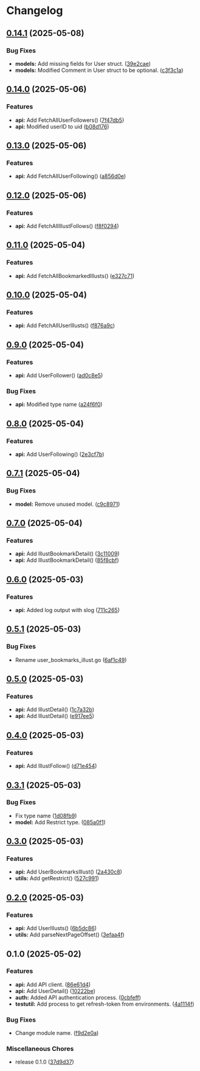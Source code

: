 # Changelog

## [0.14.1](https://github.com/ryohidaka/go-pixiv/compare/v0.14.0...v0.14.1) (2025-05-08)


### Bug Fixes

* **models:** Add missing fields for User struct. ([39e2cae](https://github.com/ryohidaka/go-pixiv/commit/39e2caeef018367c77ad06b952cd7e755a6c15fb))
* **models:** Modified Comment in User struct to be optional. ([c3f3c1a](https://github.com/ryohidaka/go-pixiv/commit/c3f3c1a9530a096a883a6e4b6f686eaa278e9c8c))

## [0.14.0](https://github.com/ryohidaka/go-pixiv/compare/v0.13.0...v0.14.0) (2025-05-06)


### Features

* **api:** Add FetchAllUserFollowers() ([7f47db5](https://github.com/ryohidaka/go-pixiv/commit/7f47db5077590b9749f0aa2ae602270c654d7fcb))
* **api:** Modified userID to uid ([b08d176](https://github.com/ryohidaka/go-pixiv/commit/b08d176923c9b17553506beacfe986c9ad00c81f))

## [0.13.0](https://github.com/ryohidaka/go-pixiv/compare/v0.12.0...v0.13.0) (2025-05-06)


### Features

* **api:** Add FetchAllUserFollowing() ([a856d0e](https://github.com/ryohidaka/go-pixiv/commit/a856d0effc9806d4baad192cac14da71b7a2600c))

## [0.12.0](https://github.com/ryohidaka/go-pixiv/compare/v0.11.0...v0.12.0) (2025-05-06)


### Features

* **api:** Add FetchAllIllustFollows() ([f8f0294](https://github.com/ryohidaka/go-pixiv/commit/f8f0294a0991592cbfd2e3de3407e85f6fedce98))

## [0.11.0](https://github.com/ryohidaka/go-pixiv/compare/v0.10.0...v0.11.0) (2025-05-04)


### Features

* **api:** Add FetchAllBookmarkedIllusts() ([e327c71](https://github.com/ryohidaka/go-pixiv/commit/e327c71a50f3ff88e10c55bd12aaf58a4ae4c54e))

## [0.10.0](https://github.com/ryohidaka/go-pixiv/compare/v0.9.0...v0.10.0) (2025-05-04)


### Features

* **api:** Add FetchAllUserIllusts() ([f876a9c](https://github.com/ryohidaka/go-pixiv/commit/f876a9c7062336e363b3806699a0c92fd5199cdb))

## [0.9.0](https://github.com/ryohidaka/go-pixiv/compare/v0.8.0...v0.9.0) (2025-05-04)


### Features

* **api:** Add UserFollower() ([ad0c8e5](https://github.com/ryohidaka/go-pixiv/commit/ad0c8e55d56490091820eac6be85838188216c98))


### Bug Fixes

* **api:** Modified type name ([a24f6f0](https://github.com/ryohidaka/go-pixiv/commit/a24f6f0798503fadec1f6571aa686dd5369bb967))

## [0.8.0](https://github.com/ryohidaka/go-pixiv/compare/v0.7.1...v0.8.0) (2025-05-04)


### Features

* **api:** Add UserFollowing() ([2e3cf7b](https://github.com/ryohidaka/go-pixiv/commit/2e3cf7b6eaddf2d0b948e1c9c4de1c86b433cbd2))

## [0.7.1](https://github.com/ryohidaka/go-pixiv/compare/v0.7.0...v0.7.1) (2025-05-04)


### Bug Fixes

* **model:** Remove unused model. ([c9c8971](https://github.com/ryohidaka/go-pixiv/commit/c9c897176efcdc92ab0e00e1f456a632d5863327))

## [0.7.0](https://github.com/ryohidaka/go-pixiv/compare/v0.6.0...v0.7.0) (2025-05-04)


### Features

* **api:** Add IllustBookmarkDetail() ([3c11009](https://github.com/ryohidaka/go-pixiv/commit/3c110098c7ed4b5f2ccba6967d4cab931e31c4c5))
* **api:** Add IllustBookmarkDetail() ([85f8cbf](https://github.com/ryohidaka/go-pixiv/commit/85f8cbff25b9c7939814d9a6fe3d00b176ee36d1))

## [0.6.0](https://github.com/ryohidaka/go-pixiv/compare/v0.5.1...v0.6.0) (2025-05-03)


### Features

* **api:** Added log output with slog ([711c265](https://github.com/ryohidaka/go-pixiv/commit/711c2653167382876576e12eb43c02ef458b1194))

## [0.5.1](https://github.com/ryohidaka/go-pixiv/compare/v0.5.0...v0.5.1) (2025-05-03)


### Bug Fixes

* Rename user_bookmarks_illust.go ([6af1c49](https://github.com/ryohidaka/go-pixiv/commit/6af1c4999d979e286741791ea2c9e5efc40845aa))

## [0.5.0](https://github.com/ryohidaka/go-pixiv/compare/v0.4.0...v0.5.0) (2025-05-03)


### Features

* **api:** Add IllustDetail() ([1c7a32b](https://github.com/ryohidaka/go-pixiv/commit/1c7a32b6577695f23723e3d59f95c82b75b54b0f))
* **api:** Add IllustDetail() ([e917ee5](https://github.com/ryohidaka/go-pixiv/commit/e917ee5b79fe9e3bdd101dc04a85509f66abf25f))

## [0.4.0](https://github.com/ryohidaka/go-pixiv/compare/v0.3.1...v0.4.0) (2025-05-03)


### Features

* **api:** Add IllustFollow() ([d71e454](https://github.com/ryohidaka/go-pixiv/commit/d71e454a5b343897eaca9e27747efd30f3f0e393))

## [0.3.1](https://github.com/ryohidaka/go-pixiv/compare/v0.3.0...v0.3.1) (2025-05-03)


### Bug Fixes

* Fix type name ([1d08fb9](https://github.com/ryohidaka/go-pixiv/commit/1d08fb920707f1e8ced7be53c64edef41b426f93))
* **model:** Add Restrict type. ([085a0f1](https://github.com/ryohidaka/go-pixiv/commit/085a0f138e0915dac5c498eb7b6b44128c4b0ef5))

## [0.3.0](https://github.com/ryohidaka/go-pixiv/compare/v0.2.0...v0.3.0) (2025-05-03)


### Features

* **api:** Add UserBookmarksIllust() ([2a430c8](https://github.com/ryohidaka/go-pixiv/commit/2a430c8dbe1a51e2c8c1cac1b3f9aa136a180366))
* **utils:** Add getRestrict() ([527c991](https://github.com/ryohidaka/go-pixiv/commit/527c9913c2a53a49252cce1b99f100cc20ceb8b9))

## [0.2.0](https://github.com/ryohidaka/go-pixiv/compare/v0.1.0...v0.2.0) (2025-05-03)


### Features

* **api:** Add UserIllusts() ([6b5dc86](https://github.com/ryohidaka/go-pixiv/commit/6b5dc869ad06ebd9dfe4c194deb4a4ca02b0ccdb))
* **utils:** Add parseNextPageOffset() ([3efaa4f](https://github.com/ryohidaka/go-pixiv/commit/3efaa4f1d212fc9d8da6b431e738014c2ab09865))

## 0.1.0 (2025-05-02)


### Features

* **api:** Add API client. ([86e61d4](https://github.com/ryohidaka/go-pixiv/commit/86e61d4d4afae8f38f24eebff0949dbcb40e635a))
* **api:** Add UserDetail() ([10222be](https://github.com/ryohidaka/go-pixiv/commit/10222bea2036709e32ff80dc43879b2c72b7088b))
* **auth:** Added API authentication process. ([0cbfeff](https://github.com/ryohidaka/go-pixiv/commit/0cbfeff8003a7da57815b038b2ee202a61894074))
* **testutil:** Add process to get refresh-token from environments. ([4a1114f](https://github.com/ryohidaka/go-pixiv/commit/4a1114f9bd56fbd148333a103473c6d6d258c672))


### Bug Fixes

* Change module name. ([f9d2e0a](https://github.com/ryohidaka/go-pixiv/commit/f9d2e0a88015fa19b8eafe7063879c0c1a536516))


### Miscellaneous Chores

* release 0.1.0 ([37d9d37](https://github.com/ryohidaka/go-pixiv/commit/37d9d37ee3a2d9390c931d3e96e22362f241df34))
